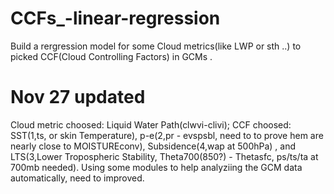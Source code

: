 # CCFs_-linear-regression
Build a rergression model for some Cloud metrics(like LWP or sth ..) to picked CCF(Cloud Controlling Factors) in GCMs .


# Nov 27 updated
Cloud metric choosed: Liquid Water Path(clwvi-clivi);  CCF choosed: SST(1,ts, or skin Temperature), p-e(2,pr - evspsbl, need to to prove hem are nearly close to MOISTUREconv),
Subsidence(4,wap at 500hPa) , and LTS(3,Lower Tropospheric Stability, Theta700(850?) - Thetasfc, ps/ts/ta at 700mb needed).
Using some modules to help analyziing the GCM data automatically, need to improved.

